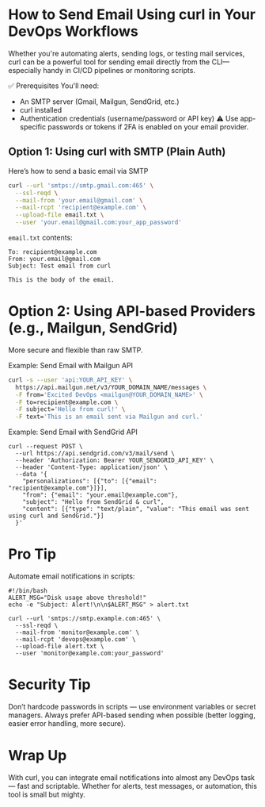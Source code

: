 # How to Send Email Using curl in Your DevOps Workflows

Whether you're automating alerts, sending logs, or testing mail services, curl can be a powerful tool for sending email directly 
from the CLI—especially handy in CI/CD pipelines or monitoring scripts.

✅ Prerequisites
You'll need:

- An SMTP server (Gmail, Mailgun, SendGrid, etc.)
- curl installed
- Authentication credentials (username/password or API key)
⚠️ Use app-specific passwords or tokens if 2FA is enabled on your email provider.



## Option 1: Using curl with SMTP (Plain Auth)

Here’s how to send a basic email via SMTP

```bash
curl --url 'smtps://smtp.gmail.com:465' \
  --ssl-reqd \
  --mail-from 'your.email@gmail.com' \
  --mail-rcpt 'recipient@example.com' \
  --upload-file email.txt \
  --user 'your.email@gmail.com:your_app_password'
```

`email.txt` contents:
```
To: recipient@example.com
From: your.email@gmail.com
Subject: Test email from curl

This is the body of the email.

```

# Option 2: Using API-based Providers (e.g., Mailgun, SendGrid)

More secure and flexible than raw SMTP.

Example: Send Email with Mailgun API

```bash
curl -s --user 'api:YOUR_API_KEY' \
  https://api.mailgun.net/v3/YOUR_DOMAIN_NAME/messages \
  -F from='Excited DevOps <mailgun@YOUR_DOMAIN_NAME>' \
  -F to=recipient@example.com \
  -F subject='Hello from curl!' \
  -F text='This is an email sent via Mailgun and curl.'

```

Example: Send Email with SendGrid API
```
curl --request POST \
  --url https://api.sendgrid.com/v3/mail/send \
  --header 'Authorization: Bearer YOUR_SENDGRID_API_KEY' \
  --header 'Content-Type: application/json' \
  --data '{
    "personalizations": [{"to": [{"email": "recipient@example.com"}]}],
    "from": {"email": "your.email@example.com"},
    "subject": "Hello from SendGrid & curl",
    "content": [{"type": "text/plain", "value": "This email was sent using curl and SendGrid."}]
  }'

```


# Pro Tip
Automate email notifications in scripts:

```
#!/bin/bash
ALERT_MSG="Disk usage above threshold!"
echo -e "Subject: Alert!\n\n$ALERT_MSG" > alert.txt

curl --url 'smtps://smtp.example.com:465' \
  --ssl-reqd \
  --mail-from 'monitor@example.com' \
  --mail-rcpt 'devops@example.com' \
  --upload-file alert.txt \
  --user 'monitor@example.com:your_password'

```


# Security Tip

Don’t hardcode passwords in scripts — use environment variables or secret managers.
Always prefer API-based sending when possible (better logging, easier error handling, more secure).

# Wrap Up

With curl, you can integrate email notifications into almost any DevOps task — fast and scriptable. Whether for alerts, test messages, or automation, this tool is small but mighty.
